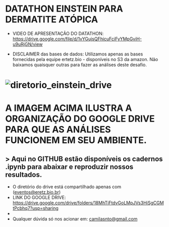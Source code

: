 # DATATHON EINSTEIN PARA DERMATITE ATÓPICA

- VIDEO DE APRESENTAÇÃO DO DATATHON: https://drive.google.com/file/d/1vYGujsQFhicuFciFyYMpGviH-u9uRjGN/view

- DISCLAIMER das bases de dados: Utilizamos apenas as bases fornecidas pela equipe ertetz.bio - disponíveis no S3 da amazon. Não baixamos quaisquer outras para fazer as análises deste desafio.

# ![diretorio_einstein_drive](https://user-images.githubusercontent.com/9562943/143662397-cdf0fea4-6450-4143-b8dc-37e1b108a41d.png)

# A IMAGEM ACIMA ILUSTRA A ORGANIZAÇÃO DO GOOGLE DRIVE PARA QUE AS ANÁLISES FUNCIONEM EM SEU AMBIENTE.
## > Aqui no GITHUB estão disponíveis os cadernos .ipynb para abaixar e reproduzir nossos resultados.

- O diretório do drive está compartilhado apenas com (eventos@eretz.bio.br)
- LINK DO GOOGLE DRIVE: https://drive.google.com/drive/folders/18MhTiFtdvGoLMpJVs3HiSgCGMtPcbhq7?usp=sharing
- 
- Qualquer dúvida só nos acionar em: camilasnto@gmail.com
